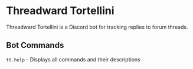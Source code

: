 # Threadward Tortellini

Threadward Tortellini is a Discord bot for tracking replies to forum threads.

## Bot Commands

`tt.help` - Displays all commands and their descriptions